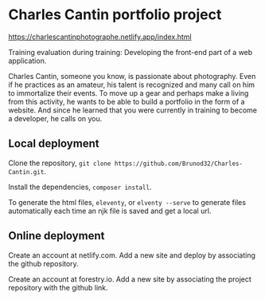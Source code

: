 # Charles Cantin portfolio project

<https://charlescantinphotographe.netlify.app/index.html>

Training evaluation during training: Developing the front-end part of a web application.

Charles Cantin, someone you know, is passionate about photography.
Even if he practices as an amateur, his talent is recognized and many call on him to immortalize their events.
To move up a gear and perhaps make a living from this activity, he wants to be able to build a portfolio in the form of a website.
And since he learned that you were currently in training to become a developer, he calls on you.

## Local deployment

Clone the repository, `git clone https://github.com/Brunod32/Charles-Cantin.git`.

Install the dependencies, `composer install`.

To generate the html files, `eleventy`, or `elventy --serve` to generate files automatically each time an njk file is saved and get a local url.

## Online deployment

Create an account at netlify.com. Add a new site and deploy by associating the github repository.

Create an account at forestry.io. Add a new site by associating the project repository with the github link.

